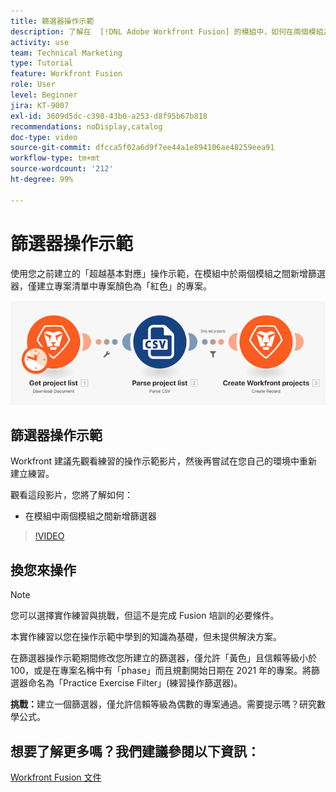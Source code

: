 ```yaml
---
title: 篩選器操作示範
description: 了解在  [!DNL Adobe Workfront Fusion] 的模組中，如何在兩個模組之間新增篩選器。
activity: use
team: Technical Marketing
type: Tutorial
feature: Workfront Fusion
role: User
level: Beginner
jira: KT-9007
exl-id: 3609d5dc-c398-43b0-a253-d8f95b67b818
recommendations: noDisplay,catalog
doc-type: video
source-git-commit: dfcca5f02a6d9f7ee44a1e894106ae48259eea91
workflow-type: tm+mt
source-wordcount: '212'
ht-degree: 99%

---
```


# 篩選器操作示範

使用您之前建立的「超越基本對應」操作示範，在模組中於兩個模組之間新增篩選器，僅建立專案清單中專案顏色為「紅色」的專案。

![影像顯示 Fusion 情境](assets/understand-the-basics-2.png)

## 篩選器操作示範

Workfront 建議先觀看練習的操作示範影片，然後再嘗試在您自己的環境中重新建立練習。

觀看這段影片，您將了解如何：

* 在模組中兩個模組之間新增篩選器

>[!VIDEO](https://video.tv.adobe.com/v/335266/?quality=12&learn=on&enablevpops)


## 換您來操作

>[!NOTE]
>
>您可以選擇實作練習與挑戰，但這不是完成 Fusion 培訓的必要條件。

本實作練習以您在操作示範中學到的知識為基礎，但未提供解決方案。

在篩選器操作示範期間修改您所建立的篩選器，僅允許「黃色」且信賴等級小於 100，或是在專案名稱中有「phase」而且規劃開始日期在 2021 年的專案。將篩選器命名為「Practice Exercise Filter」(練習操作篩選器)。

**挑戰：**&#x200B;建立一個篩選器，僅允許信賴等級為偶數的專案通過。需要提示嗎？研究數學公式。

## 想要了解更多嗎？我們建議參閱以下資訊：

[Workfront Fusion 文件](https://experienceleague.adobe.com/zh-hant/docs/workfront-fusion/using/get-started-with-fusion/understand-workfront-fusion/workfront-fusion-overview)
